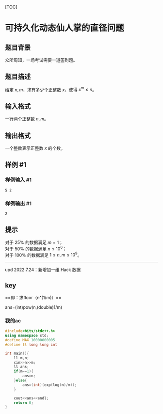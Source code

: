 [TOC]



# 可持久化动态仙人掌的直径问题

## 题目背景

众所周知，一场考试需要一道签到题。

## 题目描述

给定 $n,m$，求有多少个正整数 $x$，使得 $x^m\le n$。

## 输入格式

一行两个正整数 $n,m$。

## 输出格式

一个整数表示正整数 $x$ 的个数。

## 样例 #1

### 样例输入 #1

```
5 2
```

### 样例输出 #1

```
2
```

## 提示

对于 $25\%$ 的数据满足 $m=1$；  
对于 $50\%$ 的数据满足 $n\le 10^6$；  
对于 $100\%$ 的数据满足 $1\leq n,m\le 10^9$。

---

$\text{upd 2022.7.24}$​：新增加一组 Hack 数据

## key

==即：求floor（n^(1/m)）==

ans=(int)pow(n,(double)1/m)



### 我的ac

~~~c++
#include<bits/stdc++.h>
using namespace std;
#define MAX 10000000005
#define ll long long int

int main(){
    ll m,n;
    cin>>n>>m;
    ll ans;
    if(m==1){
        ans=n;
    }else{
        ans=(int)(exp(log(n)/m));
    }

    cout<<ans<<endl;
	return 0;
} 
~~~

